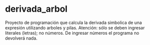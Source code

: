 # derivada_arbol

Proyecto de programación que calcula la derivada simbolica de una expresión utilizando arboles y pilas.
Atención: sólo se deben ingresar literales (letras); no números. De ingresar números el programa no devolverá nada.
